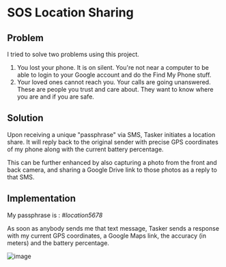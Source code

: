 # SOS Location Sharing

## Problem

I tried to solve two problems using this project. 
1. You lost your phone. It is on silent. You're not near a computer to be able to login to your Google account and do the Find My Phone stuff. 
2. Your loved ones cannot reach you. Your calls are going unanswered. These are people you trust and care about. They want to know where you are and if you are safe. 

## Solution

Upon receiving a unique "passphrase" via SMS, Tasker initiates a location share. It will reply back to the original sender with precise GPS coordinates of my phone along with the current battery percentage. 

This can be further enhanced by also capturing a photo from the front and back camera, and sharing a Google Drive link to those photos as a reply to that SMS. 

## Implementation 

My passphrase is : _#location5678_ 

As soon as anybody sends me that text message, Tasker sends a response with my current GPS coordinates, a Google Maps link, the accuracy (in meters) and the battery percentage.

![image](https://user-images.githubusercontent.com/85018020/147416780-a22e5964-e0a3-4f25-89c9-a40eef0e9da2.png)
